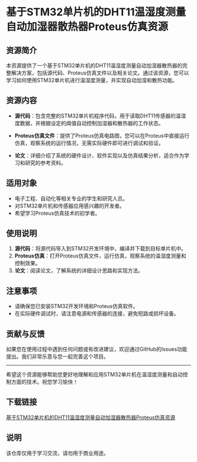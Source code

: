 # 基于STM32单片机的DHT11温湿度测量自动加湿器散热器Proteus仿真资源

## 资源简介

本资源提供了一个基于STM32单片机的DHT11温湿度测量自动加湿器散热器的完整解决方案，包括源代码、Proteus仿真文件以及相关论文。通过该资源，您可以学习如何使用STM32单片机进行温湿度测量，并实现自动加湿和散热功能。

## 资源内容

- **源代码**：包含完整的STM32单片机程序代码，用于读取DHT11传感器的温湿度数据，并根据设定的阈值自动控制加湿器和散热器的工作状态。
  
- **Proteus仿真文件**：提供了Proteus仿真电路图，您可以在Proteus中直接运行仿真，观察系统的运行情况，无需实际硬件即可进行调试和验证。

- **论文**：详细介绍了系统的硬件设计、软件实现以及仿真结果分析，适合作为学习和研究的参考资料。

## 适用对象

- 电子工程、自动化等相关专业的学生和研究人员。
- 对STM32单片机和传感器应用感兴趣的开发者。
- 希望学习Proteus仿真技术的初学者。

## 使用说明

1. **源代码**：将源代码导入到STM32开发环境中，编译并下载到目标单片机中。
2. **Proteus仿真**：打开Proteus仿真文件，运行仿真，观察系统的温湿度测量和控制效果。
3. **论文**：阅读论文，了解系统的详细设计思路和实现方法。

## 注意事项

- 请确保您已安装STM32开发环境和Proteus仿真软件。
- 在实际硬件调试时，请注意电源和传感器的连接，避免短路或损坏设备。

## 贡献与反馈

如果您在使用过程中遇到任何问题或有改进建议，欢迎通过GitHub的Issues功能提出。我们非常乐意与您一起完善这个项目。

---

希望这个资源能够帮助您更好地理解和应用STM32单片机在温湿度测量和自动控制方面的技术。祝您学习愉快！

## 下载链接
[基于STM32单片机的DHT11温湿度测量自动加湿器散热器Proteus仿真资源](https://pan.quark.cn/s/4b713d36f302)

## 说明

该仓库仅用于学习交流，请勿用于商业用途。
